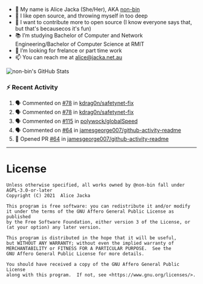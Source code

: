 - 👋 My name is Alice Jacka (She/Her), AKA [non-bin][website]
- 💞️ I like open source, and throwing myself in too deep
- 🌱 I want to contribute more to open source (I know everyone says that, but that's becausecos it's fun)
- 📚 I’m studying Bachelor of Computer and Network Engineering/Bachelor of Computer Science at RMIT
- 👀 I’m looking for frelance or part time work
- 📫 You can reach me at [alice@jacka.net.au][email]

<img alt="non-bin's GitHub Stats" src="https://github-readme-stats.vercel.app/api?username=non-bin&count_private=true&show_icons=true&theme=dark&hide_border=true" />

### :zap: Recent Activity

<!--START_SECTION:activity-->
1. 🗣 Commented on [#78](https://github.com/kdrag0n/safetynet-fix/issues/78) in [kdrag0n/safetynet-fix](https://github.com/kdrag0n/safetynet-fix)
2. 🗣 Commented on [#78](https://github.com/kdrag0n/safetynet-fix/issues/78) in [kdrag0n/safetynet-fix](https://github.com/kdrag0n/safetynet-fix)
3. 🗣 Commented on [#115](https://github.com/polywock/globalSpeed/issues/115) in [polywock/globalSpeed](https://github.com/polywock/globalSpeed)
4. 🗣 Commented on [#64](https://github.com/jamesgeorge007/github-activity-readme/issues/64) in [jamesgeorge007/github-activity-readme](https://github.com/jamesgeorge007/github-activity-readme)
5. 💪 Opened PR [#64](https://github.com/jamesgeorge007/github-activity-readme/pull/64) in [jamesgeorge007/github-activity-readme](https://github.com/jamesgeorge007/github-activity-readme)
<!--END_SECTION:activity-->

---

# License

    Unless otherwise specified, all works owned by @non-bin fall under AGPL-3.0-or-later
    Copyright (C) 2021  Alice Jacka

    This program is free software: you can redistribute it and/or modify
    it under the terms of the GNU Affero General Public License as published
    by the Free Software Foundation, either version 3 of the License, or
    (at your option) any later version.

    This program is distributed in the hope that it will be useful,
    but WITHOUT ANY WARRANTY; without even the implied warranty of
    MERCHANTABILITY or FITNESS FOR A PARTICULAR PURPOSE.  See the
    GNU Affero General Public License for more details.

    You should have received a copy of the GNU Affero General Public License
    along with this program.  If not, see <https://www.gnu.org/licenses/>.
    
[website]: https://hihello.me/p/71c781e8-9bce-4bbe-923f-bb847fcbbebd "HiHello Card"
[email]: mailto:alice@jacka.net.au "alice@jacka.net.au"

<!--
**jamesgeorge007/jamesgeorge007** is a ✨ _special_ ✨ repository because its `README.md` (this file) appears on your GitHub profile.

Here are some ideas to get you started:

- 🌱 I’m currently learning ...
- 👯 I’m looking to collaborate on ...
- 🤔 I’m looking for help with ...
- 💬 Ask me about ...
- 😄 Pronouns: ...
- ⚡ Fun fact: ...
-->
